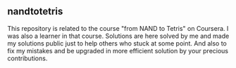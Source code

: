 ## nandtotetris
This repository is related to the course "from NAND to Tetris" on Coursera. I was also a
learner in that course. Solutions are here solved by me and made my solutions public just
to help others who stuck at some point. And also to fix my mistakes and be upgraded in more
efficient solution by your precious contributions.
